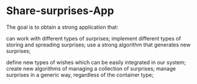 # Share-surprises-App

The goal is to obtain a strong application that:

can work with different types of surprises;
implement different types of storing and spreading surprises;
use a strong algorithm that generates new surprises;

define new types of wishes which can be easily integrated in our system;
create new algorithms of managing a collection of surprises;
manage surprises in a generic way, regardless of the container type;
